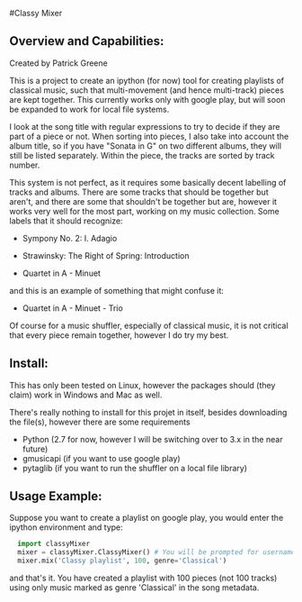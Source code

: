#Classy Mixer

Overview and Capabilities:
-------------------------
Created by Patrick Greene

This is a project to create an ipython (for now) tool for creating playlists 
of classical music, such that multi-movement (and hence multi-track) pieces are
kept together. This currently works only with google play, but will soon be 
expanded to work for local file systems.

I look at the song title with regular expressions to try to decide if they are 
part of a piece or not. When sorting into pieces, I also take into account the 
album title, so if you have "Sonata in G" on two different albums, they will
still be listed separately. Within the piece, the tracks are sorted by track
number.

This system is not perfect, as it requires some basically decent labelling of
tracks and albums. There are some tracks that should be together but aren't, and
there are some that shouldn't be together but are, however it works very well
for the most part, working on my music collection. Some labels that it should
recognize:
  
- Sympony No. 2: I. Adagio
  
- Strawinsky: The Right of Spring: Introduction
  
- Quartet in A - Minuet

and this is an example of something that might confuse it:
  
- Quartet in A - Minuet - Trio

Of course for a music shuffler, especially of classical music, it is not critical
that every piece remain together, however I do try my best.

Install:
-------

This has only been tested on Linux, however the packages should (they claim) 
work in Windows and Mac as well. 

There's really nothing to install for this projet in itself, besides downloading
the file(s), however there are some requirements

- Python (2.7 for now, however I will be switching over to 3.x in the near future)
- gmusicapi (if you want to use google play)
- pytaglib (if you want to run the shuffler on a local file library)

Usage Example:
-------------

Suppose you want to create a playlist on google play, you would enter the ipython
environment and type:

```python
  import classyMixer
  mixer = classyMixer.ClassyMixer() # You will be prompted for username and password, and it will then complain the Python 3 is better.
  mixer.mix('Classy playlist', 100, genre='Classical')
```

and that's it. You have created a playlist with 100 pieces (not 100 tracks) using 
only music marked as genre 'Classical' in the song metadata.
